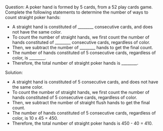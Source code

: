 
Question: A poker hand is formed by 5 cards, from a 52 play cards game. Complete the following statements to determine the number of ways to count straight poker hands:
- A straight hand is constituted of ________ consecutive cards, and does not have the same color.
- To count the number of straight hands, we first count the number of hands constituted of ________ consecutive cards, regardless of color.
- Then, we subtract the number of ________ hands to get the final count.
- The number of hands constituted of 5 consecutive cards, regardless of color, is ________.
- Therefore, the total number of straight poker hands is ________.

Solution:
- A straight hand is constituted of 5 consecutive cards, and does not have the same color.
- To count the number of straight hands, we first count the number of hands constituted of 5 consecutive cards, regardless of color.
- Then, we subtract the number of straight flush hands to get the final count.
- The number of hands constituted of 5 consecutive cards, regardless of color, is 10 x 45 = 450.
- Therefore, the total number of straight poker hands is 450 - 40 = 410.
